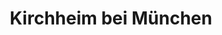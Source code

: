 ---
title: Kirchheim bei München
url: /kirchheim-bei-muenchen/
latitude: 48.176
longitude: 11.755
---